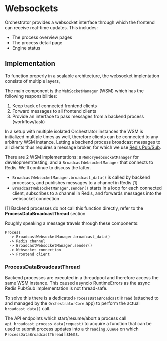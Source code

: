 # Websockets

Orchestrator provides a websocket interface through which the frontend can receive real-time updates. This includes:
* The process overview pages
* The process detail page
* Engine status


## Implementation

To function properly in a scalable architecture, the websocket implentation consists of multiple layers,

The main component is the `WebSocketManager` (WSM) which has the following responsibilities:
1. Keep track of connected frontend clients
2. Forward messages to all frontend clients
3. Provide an interface to pass messages from a backend process (workflow/task)

In a setup with multiple isolated Orchestrator instances the WSM is initialized multiple times as well, therefore clients can be connected to any arbitrary WSM instance.
Letting a backend process broadcast messages to all clients thus requires a message broker, for which we use [Redis Pub/Sub](https://redis.io/docs/manual/pubsub).

There are 2 WSM implementations: a `MemoryWebsocketManager` for development/testing, and a `BroadcastWebsocketManager` that connects to Redis. We'll continue to discuss the latter.

* `BroadcastWebsocketManager.broadcast_data()` is called by backend processes, and publishes messages to a channel in Redis [1]
* `BroadcastWebsocketManager.sender()` starts in a loop for each connected client, subscribes to a channel in Redis, and forwards messages into the websocket connection

[1] Backend processes do not call this function directly, refer to the **ProcessDataBroadcastThread** section

Roughly speaking a message travels through these components:
```
Process
  -> BroadcastWebsocketManager.broadcast_data()
  -> Redis channel
  -> BroadcastWebsocketManager.sender()
  -> Websocket connection
  -> Frontend client
```

### ProcessDataBroadcastThread

Backend processes are executed in a threadpool and therefore access the same WSM instance. This caused asyncio RuntimeErrors as the async Redis Pub/Sub implementation is not thread-safe.

To solve this there is a dedicated `ProcessDataBroadcastThread` (attached to and managed by the `OrchestratorCore` app) to perform the actual `broadcast_data()` call.

The API endpoints which start/resume/abort a process call `api_broadcast_process_data(request)` to acquire a function that can be used to submit process updates into a `threading.Queue` on which `ProcessDataBroadcastThread` listens.
